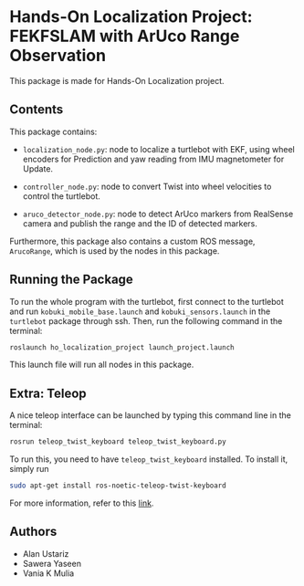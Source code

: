 # Hands-On Localization Project: FEKFSLAM with ArUco Range Observation

This package is made for Hands-On Localization project.

## Contents

This package contains:

* `localization_node.py`: node to localize a turtlebot with EKF, using wheel encoders for Prediction and yaw reading from IMU magnetometer for Update.

* `controller_node.py`: node to convert Twist into wheel velocities to control the turtlebot.

* `aruco_detector_node.py`: node to detect ArUco markers from RealSense camera and publish the range and the ID of detected markers.

Furthermore, this package also contains a custom ROS message, `ArucoRange`, which is used by the nodes in this package.

## Running the Package

To run the whole program with the turtlebot, first connect to the turtlebot and run `kobuki_mobile_base.launch` and `kobuki_sensors.launch` in the `turtlebot` package through ssh. Then, run the following command in the terminal:

```bash
roslaunch ho_localization_project launch_project.launch
```

This launch file will run all nodes in this package.

## Extra: Teleop

A nice teleop interface can be launched by typing this command line in the terminal:

```bash
rosrun teleop_twist_keyboard teleop_twist_keyboard.py 
```

To run this, you need to have `teleop_twist_keyboard` installed. To install it, simply run

```bash
sudo apt-get install ros-noetic-teleop-twist-keyboard
```

For more information, refer to this [link](https://wiki.ros.org/teleop_twist_keyboard).

## Authors
* Alan Ustariz
* Sawera Yaseen
* Vania K Mulia
